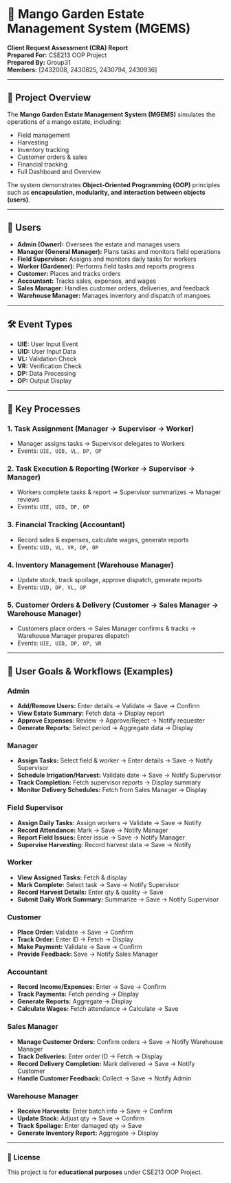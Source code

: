 # 🍋 Mango Garden Estate Management System (MGEMS)

**Client Request Assessment (CRA) Report**  
**Prepared For:** CSE213 OOP Project  
**Prepared By:** Group31  
**Members:** [2432008, 2430825, 2430794, 2430936]

---

## 📌 Project Overview
The **Mango Garden Estate Management System (MGEMS)** simulates the operations of a mango estate, including:
- Field management
- Harvesting
- Inventory tracking
- Customer orders & sales
- Financial tracking
- Full Dashboard and Overview

The system demonstrates **Object-Oriented Programming (OOP)** principles such as **encapsulation, modularity, and interaction between objects (users)**.

---

## 👥 Users
- **Admin (Owner):** Oversees the estate and manages users
- **Manager (General Manager):** Plans tasks and monitors field operations
- **Field Supervisor:** Assigns and monitors daily tasks for workers
- **Worker (Gardener):** Performs field tasks and reports progress
- **Customer:** Places and tracks orders
- **Accountant:** Tracks sales, expenses, and wages
- **Sales Manager:** Handles customer orders, deliveries, and feedback
- **Warehouse Manager:** Manages inventory and dispatch of mangoes

---

## 🛠️ Event Types
- **UIE:** User Input Event
- **UID:** User Input Data
- **VL:** Validation Check
- **VR:** Verification Check
- **DP:** Data Processing
- **OP:** Output Display

---

## 🔄 Key Processes

### 1. Task Assignment (Manager → Supervisor → Worker)
- Manager assigns tasks → Supervisor delegates to Workers
- Events: `UIE, UID, VL, DP, OP`

### 2. Task Execution & Reporting (Worker → Supervisor → Manager)
- Workers complete tasks & report → Supervisor summarizes → Manager reviews
- Events: `UIE, UID, DP, OP`

### 3. Financial Tracking (Accountant)
- Record sales & expenses, calculate wages, generate reports
- Events: `UID, VL, VR, DP, OP`

### 4. Inventory Management (Warehouse Manager)
- Update stock, track spoilage, approve dispatch, generate reports
- Events: `UID, DP, VL, OP`

### 5. Customer Orders & Delivery (Customer → Sales Manager → Warehouse Manager)
- Customers place orders → Sales Manager confirms & tracks → Warehouse Manager prepares dispatch
- Events: `UIE, UID, DP, OP, VR`

---

## 🎯 User Goals & Workflows (Examples)

### Admin
- **Add/Remove Users:** Enter details → Validate → Save → Confirm
- **View Estate Summary:** Fetch data → Display report
- **Approve Expenses:** Review → Approve/Reject → Notify requester
- **Generate Reports:** Select period → Aggregate data → Display

### Manager
- **Assign Tasks:** Select field & worker → Enter details → Save → Notify Supervisor
- **Schedule Irrigation/Harvest:** Validate date → Save → Notify Supervisor
- **Track Completion:** Fetch supervisor reports → Display summary
- **Monitor Delivery Schedules:** Fetch from Sales Manager → Display

### Field Supervisor
- **Assign Daily Tasks:** Assign workers → Validate → Save → Notify
- **Record Attendance:** Mark → Save → Notify Manager
- **Report Field Issues:** Enter issue → Save → Notify Manager
- **Supervise Harvesting:** Record harvest data → Save → Notify

### Worker
- **View Assigned Tasks:** Fetch & display
- **Mark Complete:** Select task → Save → Notify Supervisor
- **Record Harvest Details:** Enter qty & quality → Save
- **Submit Daily Work Summary:** Summarize → Save → Notify Supervisor

### Customer
- **Place Order:** Validate → Save → Confirm
- **Track Order:** Enter ID → Fetch → Display
- **Make Payment:** Validate → Save → Confirm
- **Provide Feedback:** Save → Notify Sales Manager

### Accountant
- **Record Income/Expenses:** Enter → Save → Confirm
- **Track Payments:** Fetch pending → Display
- **Generate Reports:** Aggregate → Display
- **Calculate Wages:** Fetch attendance → Calculate → Save

### Sales Manager
- **Manage Customer Orders:** Confirm orders → Save → Notify Warehouse Manager
- **Track Deliveries:** Enter order ID → Fetch → Display
- **Record Delivery Completion:** Mark delivered → Save → Notify Customer
- **Handle Customer Feedback:** Collect → Save → Notify Admin

### Warehouse Manager
- **Receive Harvests:** Enter batch info → Save → Confirm
- **Update Stock:** Adjust qty → Save → Confirm
- **Track Spoilage:** Enter damaged qty → Save
- **Generate Inventory Report:** Aggregate → Display

---


### 📜 License
This project is for **educational purposes** under CSE213 OOP Project.
